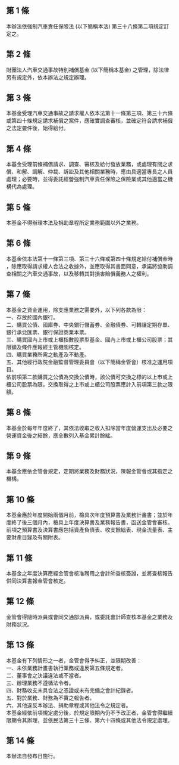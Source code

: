 第 1 條
-------
本辦法依強制汽車責任保險法 (以下簡稱本法) 第三十八條第二項規定訂  
定之。

第 2 條
-------
財團法人汽車交通事故特別補償基金 (以下簡稱本基金) 之管理，除法律  
另有規定外，依本辦法之規定辦理。

第 3 條
-------
本基金受理汽車交通事故之請求權人依本法第十一條第三項、第三十六條  
或第四十條規定請求補償之案件，應確實調查審核，並確定符合請求補償  
之法定要件後，始得給付。

第 4 條
-------
本基金受理前條補償請求、調查、審核及給付發放業務，或處理有關之求  
償、和解、調解、仲裁、訴訟及其他相關業務時，應由具適當專長之人員  
處理；必要時，並得委託經營強制汽車責任保險之保險業或其他適當之機  
構代為處理。

第 5 條
-------
本基金不得辦理本法及捐助章程所定業務範圍以外之業務。

第 6 條
-------
本基金依本法第十一條第三項、第三十六條或第四十條規定給付補償金時  
，除應取得請求權人合法之收據外，並應取得其書面同意，承諾將協助調  
查相關之汽車交通事故，以及移轉其對損害賠償義務人之權利。

第 7 條
-------
本基金之資金運用，除支應業務之需要外，以下列各款為限：  
一、存放於國內銀行。  
二、購買公債、國庫券、中央銀行儲蓄券、金融債券、可轉讓定期存單、  
    銀行承兌匯票、銀行保證商業本票。  
三、購買國內上市或上櫃指數股票型基金、國內上市或上櫃公司股票；其  
    限額及條件應報經主管機關核定。  
四、購買業務所需之動產及不動產。  
五、其他經行政院金融監督管理委員會（以下簡稱金管會）核准之運用項  
    目。  
依前項第二款購買之公債為交換公債時，該公債可交換之標的以上市或上  
櫃公司股票為限。交換取得之上市或上櫃公司股票應計入前項第三款之限  
額。

第 8 條
-------
本基金於每年年度終了，其依法收取之收入扣除當年度營運支出及必要之  
營運資金後之結餘，應全數列入基金累計餘絀。

第 9 條
-------
本基金應依金管會規定，定期將業務及財務狀況，陳報金管會或其指定之  
機構。

第 10 條
--------
本基金應於年度開始兩個月前，檢具次年度預算書及業務計畫書；並於年  
度終了後三個月內，檢具上年度決算書及業務報告書，函送金管會審核。  
前項之預算書及決算書應包括資產負債表、收支餘絀表、現金流量表、主  
要財產目錄及有關附表。

第 11 條
--------
本基金之年度決算應經金管會核准聘用之會計師查核簽證，並將查核報告  
併同決算書報金管會核定。

第 12 條
--------
金管會得隨時派員或會同交通部派員，或委託會計師查核本基金之業務及  
財務狀況。

第 13 條
--------
本基金有下列情形之一者，金管會得予糾正，並限期改善：  
一、未依業務計畫書執行業務或違反第五條規定者。  
二、董事會之決議違法或不當者。  
三、辦理業務不遵循法令者。  
四、財務收支未具合法之憑證或未有完備之會計紀錄者。  
五、對於業務、財務為不實之報告者。  
六、其他違反本辦法、捐助章程或其他法令之規定者。  
本基金經依前項規定處分後，於規定限期內仍不予改正者，金管會得繼續  
限期令其辦理，並依民法第三十三條、第六十四條或其他法令規定處理。

第 14 條
--------
本辦法自發布日施行。


